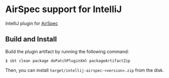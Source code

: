 # AirSpec support for IntelliJ

IntelliJ plugin for [AirSpec](https://wvlet.org/airframe/docs/airspec)

## Build and Install

Build the plugin artifact by running the following command:

```shell
$ sbt clean package doPatchPluginXml packageArtifactZip
```

Then, you can install `target/intellij-airspec-<version>.zip` from the disk.
